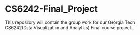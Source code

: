 # CS6242-Final_Project

This repository will contain the group work for our Georgia Tech CS6242(Data Visualization and Analytics) Final course project.
